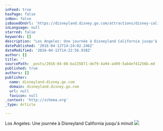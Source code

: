 ```yaml
---
inFeed: true
hasPage: false
inNav: false
isBasedOnUrl: 'https://disneyland.disney.go.com/attractions/disney-california-adventure/radiator-springs-racers/'
inLanguage: null
starred: false
keywords: []
description: "Los Angeles: Une journée à Disneyland California jusqu'à minuit"
datePublished: '2016-04-12T14:24:02.246Z'
dateModified: '2016-04-12T14:22:56.938Z'
author: []
title: ''
sourcePath: _posts/2016-04-08-ba135871-de79-4a94-a499-5ab4ef41256b.md
published: true
authors: []
publisher:
  name: disneyland.disney.go.com
  domain: disneyland.disney.go.com
  url: null
  favicon: null
_context: 'http://schema.org'
_type: Article

---
```

Los Angeles: Une journée à Disneyland California jusqu'à minuit
![](https://s3-us-west-2.amazonaws.com/the-grid-img/p/0bb8a203f982476f1854503deff307e26b7cd185.jpg)